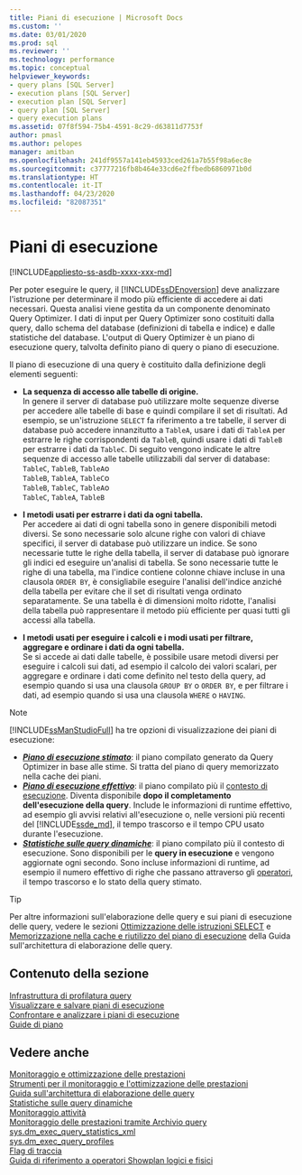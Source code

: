 ```yaml
---
title: Piani di esecuzione | Microsoft Docs
ms.custom: ''
ms.date: 03/01/2020
ms.prod: sql
ms.reviewer: ''
ms.technology: performance
ms.topic: conceptual
helpviewer_keywords:
- query plans [SQL Server]
- execution plans [SQL Server]
- execution plan [SQL Server]
- query plan [SQL Server]
- query execution plans
ms.assetid: 07f8f594-75b4-4591-8c29-d63811d7753f
author: pmasl
ms.author: pelopes
manager: amitban
ms.openlocfilehash: 241df9557a141eb45933ced261a7b55f98a6ec8e
ms.sourcegitcommit: c37777216fb8b464e33cd6e2ffbedb6860971b0d
ms.translationtype: HT
ms.contentlocale: it-IT
ms.lasthandoff: 04/23/2020
ms.locfileid: "82087351"
---
```

# <a name="execution-plans"></a>Piani di esecuzione
[!INCLUDE[appliesto-ss-asdb-xxxx-xxx-md](../../includes/appliesto-ss-asdb-xxxx-xxx-md.md)]

Per poter eseguire le query, il [!INCLUDE[ssDEnoversion](../../includes/ssdenoversion-md.md)] deve analizzare l'istruzione per determinare il modo più efficiente di accedere ai dati necessari. Questa analisi viene gestita da un componente denominato Query Optimizer. I dati di input per Query Optimizer sono costituiti dalla query, dallo schema del database (definizioni di tabella e indice) e dalle statistiche del database. L'output di Query Optimizer è un piano di esecuzione query, talvolta definito piano di query o piano di esecuzione.   

Il piano di esecuzione di una query è costituito dalla definizione degli elementi seguenti: 

- **La sequenza di accesso alle tabelle di origine.**  
  In genere il server di database può utilizzare molte sequenze diverse per accedere alle tabelle di base e quindi compilare il set di risultati. Ad esempio, se un'istruzione `SELECT` fa riferimento a tre tabelle, il server di database può accedere innanzitutto a `TableA`, usare i dati di `TableA` per estrarre le righe corrispondenti da `TableB`, quindi usare i dati di `TableB` per estrarre i dati da `TableC`. Di seguito vengono indicate le altre sequenze di accesso alle tabelle utilizzabili dal server di database:  
  `TableC`, `TableB`, `TableA`o  
  `TableB`, `TableA`, `TableC`o  
  `TableB`, `TableC`, `TableA`o  
  `TableC`, `TableA`, `TableB`  

- **I metodi usati per estrarre i dati da ogni tabella.**  
  Per accedere ai dati di ogni tabella sono in genere disponibili metodi diversi. Se sono necessarie solo alcune righe con valori di chiave specifici, il server di database può utilizzare un indice. Se sono necessarie tutte le righe della tabella, il server di database può ignorare gli indici ed eseguire un'analisi di tabella. Se sono necessarie tutte le righe di una tabella, ma l'indice contiene colonne chiave incluse in una clausola `ORDER BY`, è consigliabile eseguire l'analisi dell'indice anziché della tabella per evitare che il set di risultati venga ordinato separatamente. Se una tabella è di dimensioni molto ridotte, l'analisi della tabella può rappresentare il metodo più efficiente per quasi tutti gli accessi alla tabella.
  
- **I metodi usati per eseguire i calcoli e i modi usati per filtrare, aggregare e ordinare i dati da ogni tabella.**  
  Se si accede ai dati dalle tabelle, è possibile usare metodi diversi per eseguire i calcoli sui dati, ad esempio il calcolo dei valori scalari, per aggregare e ordinare i dati come definito nel testo della query, ad esempio quando si usa una clausola `GROUP BY` o `ORDER BY`, e per filtrare i dati, ad esempio quando si usa una clausola `WHERE` o `HAVING`.

> [!NOTE]
> [!INCLUDE[ssManStudioFull](../../includes/ssmanstudiofull-md.md)] ha tre opzioni di visualizzazione dei piani di esecuzione:        
> -  ***[Piano di esecuzione stimato](../../relational-databases/performance/display-the-estimated-execution-plan.md)***: il piano compilato generato da Query Optimizer in base alle stime. Si tratta del piano di query memorizzato nella cache dei piani.        
> -  ***[Piano di esecuzione effettivo](../../relational-databases/performance/display-an-actual-execution-plan.md)***: il piano compilato più il [contesto di esecuzione](../../relational-databases/query-processing-architecture-guide.md#execution-plan-caching-and-reuse). Diventa disponibile **dopo il completamento dell'esecuzione della query**. Include le informazioni di runtime effettivo, ad esempio gli avvisi relativi all'esecuzione o, nelle versioni più recenti del [!INCLUDE[ssde_md](../../includes/ssde_md.md)], il tempo trascorso e il tempo CPU usato durante l'esecuzione.         
> -  ***[Statistiche sulle query dinamiche](../../relational-databases/performance/live-query-statistics.md)***: il piano compilato più il contesto di esecuzione. Sono disponibili per le **query in esecuzione** e vengono aggiornate ogni secondo. Sono incluse informazioni di runtime, ad esempio il numero effettivo di righe che passano attraverso gli [operatori](../../relational-databases/showplan-logical-and-physical-operators-reference.md), il tempo trascorso e lo stato della query stimato.

> [!TIP]
> Per altre informazioni sull'elaborazione delle query e sui piani di esecuzione delle query, vedere le sezioni [Ottimizzazione delle istruzioni SELECT](../../relational-databases/query-processing-architecture-guide.md#optimizing-select-statements) e [Memorizzazione nella cache e riutilizzo del piano di esecuzione](../../relational-databases/query-processing-architecture-guide.md#execution-plan-caching-and-reuse) della Guida sull'architettura di elaborazione delle query.

## <a name="in-this-section"></a>Contenuto della sezione  
[Infrastruttura di profilatura query](../../relational-databases/performance/query-profiling-infrastructure.md)     
[Visualizzare e salvare piani di esecuzione](../../relational-databases/performance/display-and-save-execution-plans.md)     
[Confrontare e analizzare i piani di esecuzione](../../relational-databases/performance/compare-and-analyze-execution-plans.md)     
[Guide di piano](../../relational-databases/performance/plan-guides.md)     

## <a name="see-also"></a>Vedere anche  
[Monitoraggio e ottimizzazione delle prestazioni](../../relational-databases/performance/monitor-and-tune-for-performance.md)     
[Strumenti per il monitoraggio e l'ottimizzazione delle prestazioni](../../relational-databases/performance/performance-monitoring-and-tuning-tools.md)     
[Guida sull'architettura di elaborazione delle query](../../relational-databases/query-processing-architecture-guide.md)    
[Statistiche sulle query dinamiche](../../relational-databases/performance/live-query-statistics.md)     
[Monitoraggio attività](../../relational-databases/performance-monitor/activity-monitor.md)     
[Monitoraggio delle prestazioni tramite Archivio query](../../relational-databases/performance/monitoring-performance-by-using-the-query-store.md)     
[sys.dm_exec_query_statistics_xml](../../relational-databases/system-dynamic-management-views/sys-dm-exec-query-statistics-xml-transact-sql.md)     
[sys.dm_exec_query_profiles](../../relational-databases/system-dynamic-management-views/sys-dm-exec-query-profiles-transact-sql.md)     
[Flag di traccia](../../t-sql/database-console-commands/dbcc-traceon-trace-flags-transact-sql.md)    
[Guida di riferimento a operatori Showplan logici e fisici](../../relational-databases/showplan-logical-and-physical-operators-reference.md)
